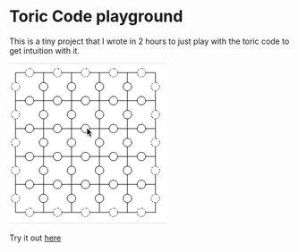 # Toric Code playground

This is a tiny project that I wrote in 2 hours to just play with the toric code to get intuition with it. 

![](./preview.gif)

Try it out [here](https://raw.githack.com/balopat/toric-playground/master/index.html)
